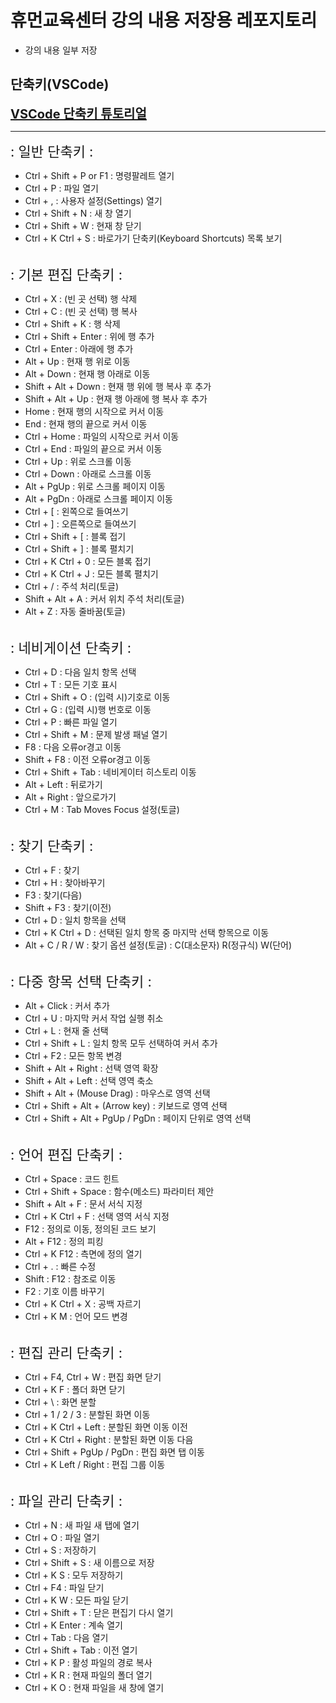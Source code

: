 # 휴먼교육센터 강의 내용 저장용 레포지토리
- 강의 내용 일부 저장

## 단축키(VSCode)

**<span style="font-size: 20px; color: deepskyblue;">[VSCode 단축키 튜토리얼](https://demun.github.io/vscode-tutorial/shortcuts/)</span>**
<hr>
<span style="font-size: 22px;">: 일반 단축키 :</span>

- Ctrl + Shift + P or F1 : 명령팔레트 열기
- Ctrl + P : 파일 열기
- Ctrl + , : 사용자 설정(Settings) 열기
- Ctrl + Shift + N : 새 창 열기
- Ctrl + Shift + W : 현재 창 닫기
- Ctrl + K Ctrl + S : 바로가기 단축키(Keyboard Shortcuts) 목록 보기

<br>
<span style="font-size: 22px;">: 기본 편집 단축키 :</span>

- Ctrl + X : (빈 곳 선택) 행 삭제
- Ctrl + C : (빈 곳 선택) 행 복사
- Ctrl + Shift + K : 행 삭제
- Ctrl + Shift + Enter : 위에 행 추가
- Ctrl + Enter : 아래에 행 추가
- Alt + Up : 현재 행 위로 이동
- Alt + Down : 현재 행 아래로 이동
- Shift + Alt + Down : 현재 행 위에 행 복사 후 추가
- Shift + Alt + Up : 현재 행 아래에 행 복사 후 추가
- Home : 현재 행의 시작으로 커서 이동
- End : 현재 행의 끝으로 커서 이동
- Ctrl + Home : 파일의 시작으로 커서 이동
- Ctrl + End : 파일의 끝으로 커서 이동
- Ctrl + Up : 위로 스크롤 이동
- Ctrl + Down : 아래로 스크롤 이동
- Alt + PgUp : 위로 스크롤 페이지 이동
- Alt + PgDn : 아래로 스크롤 페이지 이동
- Ctrl + [ : 왼쪽으로 들여쓰기
- Ctrl + ] : 오른쪽으로 들여쓰기
- Ctrl + Shift + [ : 블록 접기
- Ctrl + Shift + ] : 블록 펼치기
- Ctrl + K Ctrl + 0 : 모든 블록 접기
- Ctrl + K Ctrl + J : 모든 블록 펼치기
- Ctrl + / : 주석 처리(토글)
- Shift + Alt + A : 커서 위치 주석 처리(토글)
- Alt + Z : 자동 줄바꿈(토글)

<br>
<span style="font-size: 22px;">: 네비게이션 단축키 :</span>

- Ctrl + D : 다음 일치 항목 선택
- Ctrl + T : 모든 기호 표시
- Ctrl + Shift + O : (입력 시)기호로 이동
- Ctrl + G : (입력 시)행 번호로 이동
- Ctrl + P : 빠른 파일 열기
- Ctrl + Shift + M : 문제 발생 패널 열기
- F8 : 다음 오류or경고 이동
- Shift + F8 : 이전 오류or경고 이동
- Ctrl + Shift + Tab : 네비게이터 히스토리 이동
- Alt + Left : 뒤로가기
- Alt + Right : 앞으로가기
- Ctrl + M : Tab Moves Focus 설정(토글)

<br>
<span style="font-size: 22px;">: 찾기 단축키 :</span>

- Ctrl + F : 찾기
- Ctrl + H : 찾아바꾸기
- F3 : 찾기(다음)
- Shift + F3 : 찾기(이전)
- Ctrl + D : 일치 항목을 선택
- Ctrl + K Ctrl + D : 선택된 일치 항목 중 마지막 선택 항목으로 이동
- Alt + C / R / W : 찾기 옵션 설정(토글) : C(대소문자) R(정규식) W(단어)

<br>
<span style="font-size: 22px;">: 다중 항목 선택 단축키 :</span>

- Alt + Click : 커서 추가
- Ctrl + U : 마지막 커서 작업 실행 취소
- Ctrl + L : 현재 줄 선택
- Ctrl + Shift + L : 일치 항목 모두 선택하여 커서 추가
- Ctrl + F2 : 모든 항목 변경
- Shift + Alt + Right : 선택 영역 확장
- Shift + Alt + Left : 선택 영역 축소
- Shift + Alt + (Mouse Drag) : 마우스로 영역 선택
- Ctrl + Shift + Alt + (Arrow key) : 키보드로 영역 선택
- Ctrl + Shift + Alt + PgUp / PgDn : 페이지 단위로 영역 선택


<br>
<span style="font-size: 22px;">: 언어 편집 단축키 :</span>

- Ctrl + Space : 코드 힌트
- Ctrl + Shift + Space : 함수(메소드) 파라미터 제안
- Shift + Alt + F : 문서 서식 지정
- Ctrl + K Ctrl + F : 선택 영역 서식 지정
- F12 : 정의로 이동, 정의된 코드 보기
- Alt + F12 : 정의 피킹
- Ctrl + K F12 : 측면에 정의 열기
- Ctrl + . : 빠른 수정
- Shift : F12 : 참조로 이동
- F2 : 기호 이름 바꾸기
- Ctrl + K Ctrl + X : 공백 자르기
- Ctrl + K M : 언어 모드 변경

<br>
<span style="font-size: 22px;">: 편집 관리 단축키 :</span>

- Ctrl + F4, Ctrl + W : 편집 화면 닫기
- Ctrl + K F : 폴더 화면 닫기
- Ctrl + \ : 화면 분할
- Ctrl + 1 / 2 / 3 : 분할된 화면 이동
- Ctrl + K Ctrl + Left : 분할된 화면 이동 이전
- Ctrl + K Ctrl + Right : 분할된 화면 이동 다음
- Ctrl + Shift + PgUp / PgDn : 편집 화면 탭 이동
- Ctrl + K Left / Right : 편집 그룹 이동

<br>
<span style="font-size: 22px;">: 파일 관리 단축키 :</span>

- Ctrl + N : 새 파일 새 탭에 열기
- Ctrl + O : 파일 열기
- Ctrl + S : 저장하기
- Ctrl + Shift + S : 새 이름으로 저장
- Ctrl + K S : 모두 저장하기
- Ctrl + F4 : 파일 닫기
- Ctrl + K W : 모든 파일 닫기
- Ctrl + Shift + T : 닫은 편집기 다시 열기
- Ctrl + K Enter : 계속 열기
- Ctrl + Tab : 다음 열기
- Ctrl + Shift + Tab : 이전 열기
- Ctrl + K P : 활성 파일의 경로 복사
- Ctrl + K R : 현재 파일의 폴더 열기
- Ctrl + K O : 현재 파일을 새 창에 열기

